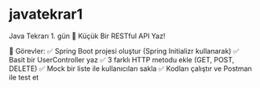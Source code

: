 # javatekrar1

Java Tekrarı 1. gün
🎯 Küçük Bir RESTful API Yaz!

🚀 Görevler:
✅ Spring Boot projesi oluştur (Spring Initializr kullanarak)
✅ Basit bir UserController yaz
✅ 3 farklı HTTP metodu ekle (GET, POST, DELETE)
✅ Mock bir liste ile kullanıcıları sakla
✅ Kodları çalıştır ve Postman ile test et

